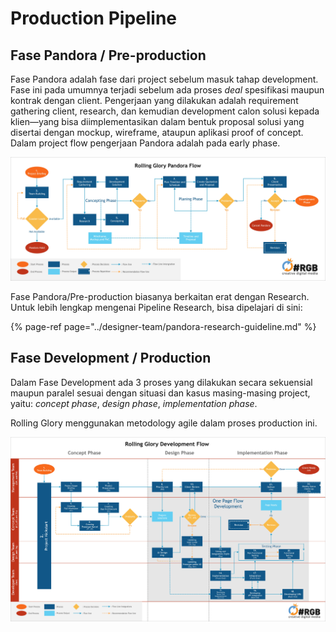 # Production Pipeline

## Fase Pandora / Pre-production

Fase Pandora adalah fase dari project sebelum masuk tahap development. Fase ini pada umumnya terjadi sebelum ada proses _deal_ spesifikasi maupun kontrak dengan client. Pengerjaan yang dilakukan adalah requirement gathering client, research, dan kemudian development calon solusi kepada klien—yang bisa diimplementasikan dalam bentuk proposal solusi yang disertai dengan mockup, wireframe, ataupun aplikasi proof of concept. Dalam project flow pengerjaan Pandora adalah pada early phase.

![](../.gitbook/assets/rolling-glory-pandora-flow.jpg)

Fase Pandora/Pre-production biasanya berkaitan erat dengan Research. Untuk lebih lengkap mengenai Pipeline Research, bisa dipelajari di sini:

{% page-ref page="../designer-team/pandora-research-guideline.md" %}

## Fase Development / Production

Dalam Fase Development ada 3 proses yang dilakukan secara sekuensial maupun paralel sesuai dengan situasi dan kasus masing-masing project, yaitu: _concept phase_, _design phase_, _implementation phase_.

Rolling Glory menggunakan metodology agile dalam proses production ini.

![](../.gitbook/assets/rolling-glory-development-flow.jpg)

